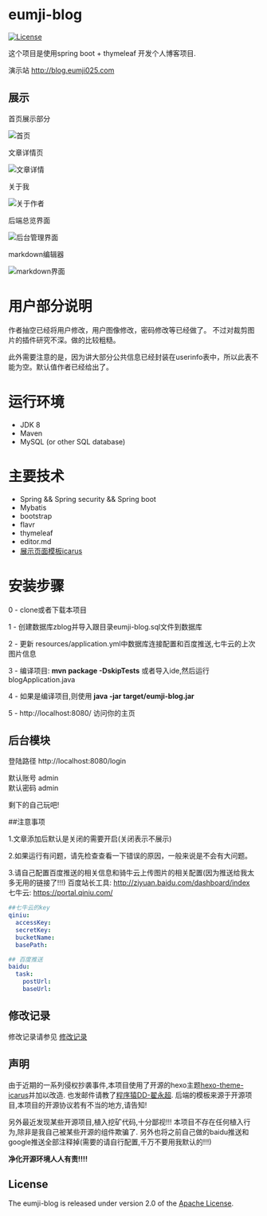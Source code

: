 # eumji-blog
  
 [![License](https://img.shields.io/badge/license-Apache%202-4EB1BA.svg)](https://www.apache.org/licenses/LICENSE-2.0.html)

这个项目是使用spring boot + thymeleaf 开发个人博客项目.

演示站 http://blog.eumji025.com <br>

## 展示
首页展示部分

![首页](http://of8rkrh1w.bkt.clouddn.com//2017/05/18/my-blog-home.png)

文章详情页

![文章详情](http://of8rkrh1w.bkt.clouddn.com//2017/05/18/my-blog-article.png)

关于我

![关于作者](http://of8rkrh1w.bkt.clouddn.com//2017/05/18/my-blog-aboutme.png)

后端总览界面

![后台管理界面](http://of8rkrh1w.bkt.clouddn.com//2017/05/18/my-blog-admin-article-list.png)

markdown编辑器

![markdown界面](http://of8rkrh1w.bkt.clouddn.com//2017/05/18/my-blog-article-markdown.png)


# 用户部分说明

作者抽空已经将用户修改，用户图像修改，密码修改等已经做了。
不过对裁剪图片的插件研究不深。做的比较粗糙。

此外需要注意的是，因为讲大部分公共信息已经封装在userinfo表中，所以此表不能为空。默认值作者已经给出了。

# 运行环境
- JDK 8
- Maven
- MySQL (or other SQL database)

# 主要技术

- Spring && Spring security && Spring boot
- Mybatis
- bootstrap
- flavr
- thymeleaf
- editor.md
- [展示页面模板icarus](https://github.com/ppoffice/hexo-theme-icarus)



# 安装步骤

0 - clone或者下载本项目

1 - 创建数据库zblog并导入跟目录eumji-blog.sql文件到数据库

2 - 更新 resources/application.yml中数据库连接配置和百度推送,七牛云的上次图片信息

3 - 编译项目: **mvn package -DskipTests** 或者导入ide,然后运行blogApplication.java

4 - 如果是编译项目,则使用 **java -jar target/eumji-blog.jar**

5 - http://localhost:8080/ 访问你的主页


## 后台模块

登陆路径 http://localhost:8080/login

默认账号 admin<br>
默认密码 admin

剩下的自己玩吧!

##注意事项

1.文章添加后默认是关闭的需要开启(关闭表示不展示)

2.如果运行有问题，请先检查查看一下错误的原因，一般来说是不会有大问题。

3.请自己配置百度推送的相关信息和骑牛云上传图片的相关配置(因为推送给我太多无用的链接了!!!)
百度站长工具: http://ziyuan.baidu.com/dashboard/index <br>
七牛云: https://portal.qiniu.com/

```yml
##七牛云的key
qiniu:
  accessKey:
  secretKey:
  bucketName:
  basePath:

## 百度推送
baidu:
  task:
    postUrl:
    baseUrl:


```

## 修改记录
修改记录请参见 [修改记录](https://github.com/eumji025/EumJi-blog/tree/dev/update-record.md)

## 声明
由于近期的一系列侵权抄袭事件,本项目使用了开源的hexo主题[hexo-theme-icarus](https://github.com/ppoffice/hexo-theme-icarus)并加以改造. 也发邮件请教了[程序猿DD-翟永超](https://github.com/dyc87112).
后端的模板来源于开源项目,本项目的开源协议若有不当的地方,请告知!

另外最近发现某些开源项目,植入挖矿代码,十分鄙视!!!
本项目不存在任何植入行为,除非是我自己被某些开源的组件欺骗了. 
另外也将之前自己做的baidu推送和google推送全部注释掉(需要的请自行配置,千万不要用我默认的!!!)


**净化开源环境人人有责!!!!**

## License

The eumji-blog is released under version 2.0 of the [Apache License](http://www.apache.org/licenses/LICENSE-2.0).

